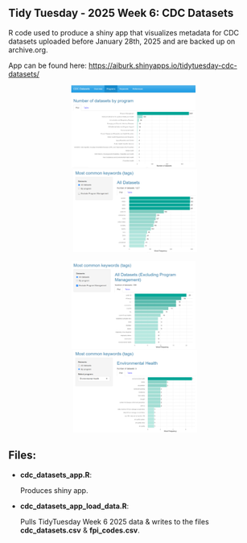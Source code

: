 ## Tidy Tuesday - 2025 Week 6: CDC Datasets
R code used to produce a shiny app that visualizes metadata for CDC datasets uploaded before January 28th, 2025 and are backed up on archive.org. 

App can be found here: https://aiburk.shinyapps.io/tidytuesday-cdc-datasets/

<p align="center">
  <img src="/2025/week_6/Images/cdc_datasets_1.png" width="49%" 
    alt="A screenshot showing one section of the shiny app. A horizontal navigation bar at the top displays in order from left to right: the title 'CDC Datasets', an 'Overview' tab panel, a 'Programs' tab panel, a 'Keywords' tab panel' and a 'References' tab panel. The 'Program' tab panel is selected and below the navigation bar is the page associated with this tab. The title at the top left of this page reads 'Number of datasets by program', and below it are 2 tab panels 'Plot' and 'Table'. The 'Plot' tab panel is selected and displayed below it is a horizontal bar chart that visualizes the number of datasets related to each CDC program, with number of datasets on the x-axis, program names on the y-axis listed in descending order, and labels at the end of each bar displaying the count for each program. The program with the most datasets is 'Program Management', with 1037 datasets in total, a significantly higher count than any other program, with the second highest dataset count only being 108, belonging to the program 'National Institute for Occupational Safety and Health'. The 'Table' tab accompanies the plot and displays the same data in table format.">
  &nbsp;
  <img src="/2025/week_6/Images/cdc_datasets_2.png" width="49%" 
    alt="A screenshot showing one section of the shiny app, a page with the title 'Most common keywords (tags)' at the top left. Below the title on the left is a sidebar panel with the label 'Datasets:', followed by 2 radio buttons underneath, labeled 'All datasets' and 'By program'. The radio button labeled 'All datasets' is selected, and beneath the radio buttons is a single checkbox with the label 'Exclude Program Management', which has been left un-checked. To the right of the sidebar, in the main panel, the title 'All Datasets' is displayed, and below is a line of text that displays the number of datasets this plot includes, reading: 'Number of datasets: 1257'. Further below there are 2 tab panels 'Plot' and 'Table'. The 'Plot' tab panel is selected and displayed below it is a horizontal bar chart that visualizes the most common keywords found in the tags of each CDC dataset, across all datasets. The x-axis represents word frequency, and the y-axis shows the highest 15 keywords listed in descending order, with labels at the end of each bar displaying the frequency for each word. The highest frequency is tied between 2 words having 292 occurrences each: 'wonder' and 'nndss'. The 'Table' tab accompanies the plot and displays the same data in table format, not limited to the highest 15 words.">
</p>

<p align="center">
  <img src="/2025/week_6/Images/cdc_datasets_3.png" width="49%" 
    alt="A screenshot showing one section of the shiny app, a page with the title 'Most common keywords (tags)' at the top left. Below the title on the left is a sidebar panel with the label 'Datasets:', followed by 2 radio buttons underneath, labeled 'All datasets' and 'By program'. The radio button labeled 'All datasets' is selected, and beneath the radio buttons is a single checkbox with the label 'Exclude Program Management', which has been checked. To the right of the sidebar, in the main panel, the title 'All Datasets (Excluding Program Management)' is displayed, and below is a line of text that displays the number of datasets this plot includes, reading: 'Number of datasets: 208'. Further below there are 2 tab panels 'Plot' and 'Table'. The 'Plot' tab panel is selected and displayed below it is a horizontal bar chart that visualizes the most common keywords found in the tags of each CDC dataset, across all datasets excluding those related to the program 'Program Management'. The x-axis represents word frequency, and the y-axis shows the highest 15 keywords listed in descending order, with labels at the end of each bar displaying the frequency for each word. The word with the most occurrences is 'covid-19' with a count of 20. The 'Table' tab accompanies the plot and displays the same data in table format, not limited to the highest 15 words.">
  &nbsp;
  <img src="/2025/week_6/Images/cdc_datasets_4.png" width="49%" 
    alt="A screenshot showing one section of the shiny app, a page with the title 'Most common keywords (tags)' at the top left. Below the title on the left is a sidebar panel with the label 'Datasets:', followed by 2 radio buttons underneath, labeled 'All datasets' and 'By program'. The radio button labeled 'By program' is selected, and beneath the radio buttons is a select list control with the label 'Select Program:', used to choose a single item from a list of program names. The currently selected program is 'Environmental Health'. To the right of the sidebar, in the main panel, the title 'Environmental Health' is displayed, and below is a line of text that displays the number of datasets this plot includes, reading: 'Number of datasets: 9'. Further below there are 2 tab panels 'Plot' and 'Table'. The 'Plot' tab panel is selected and displayed below it is a horizontal bar chart that visualizes the most common keywords found in the tags of each CDC dataset related to the program 'Environmental Health'. The x-axis represents word frequency, and the y-axis shows the highest 15 keywords listed in descending order, with labels at the end of each bar displaying the frequency for each word. The word with the most occurrences is ‘environmental health’ with a count of 7. The 'Table' tab accompanies the plot and displays the same data in table format, not limited to the highest 15 words.">
</p>

## Files:
* __cdc_datasets_app.R__:
  
  Produces shiny app.

  
* __cdc_datasets_app_load_data.R__:

  Pulls TidyTuesday Week 6 2025 data & writes to the files __cdc_datasets.csv__ & __fpi_codes.csv__.


